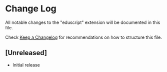 # Change Log

All notable changes to the "eduscript" extension will be documented in this file.

Check [Keep a Changelog](http://keepachangelog.com/) for recommendations on how to structure this file.

## [Unreleased]

- Initial release